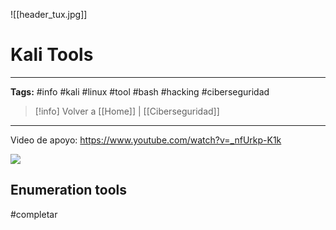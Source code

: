 ![[header_tux.jpg]]
# Kali Tools

---
**Tags:** #info #kali #linux #tool #bash #hacking #ciberseguridad 

> [!info] Volver a [[Home]] | [[Ciberseguridad]]

---
Video de apoyo: https://www.youtube.com/watch?v=_nfUrkp-K1k

![](https://www.youtube.com/watch?v=_nfUrkp-K1k)

## Enumeration tools

#completar 







